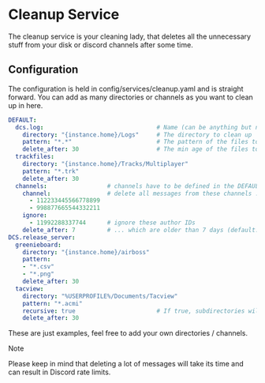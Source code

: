 # Cleanup Service
The cleanup service is your cleaning lady, that deletes all the unnecessary stuff from your disk or discord channels 
after some time.

## Configuration
The configuration is held in config/services/cleanup.yaml and is straight forward. You can add as many directories
or channels as you want to clean up in here.

```yaml
DEFAULT:
  dcs.log:                                # Name (can be anything but needs to be unique)
    directory: "{instance.home}/Logs"     # The directory to clean up
    pattern: "*.*"                        # The pattern of the files to be cleaned up
    delete_after: 30                      # The min age of the files to be deleted (default: 30)
  trackfiles:
    directory: "{instance.home}/Tracks/Multiplayer"
    pattern: "*.trk"
    delete_after: 30
  channels:                 # channels have to be defined in the DEFAULT section
    channel:                # delete all messages from these channels ...
      - 112233445566778899
      - 998877665544332211
    ignore: 
      - 11992288337744      # ignore these author IDs
    delete_after: 7         # ... which are older than 7 days (default: 0)
DCS.release_server:
  greenieboard:
    directory: "{instance.home}/airboss"
    pattern:
    - "*.csv"
    - "*.png"
    delete_after: 30
  tacview:
    directory: "%USERPROFILE%/Documents/Tacview"
    pattern: "*.acmi"
    recursive: true                       # If true, subdirectories will be included
    delete_after: 30
```
These are just examples, feel free to add your own directories / channels.
> [!NOTE]
> Please keep in mind that deleting a lot of messages will take its time and can result in Discord rate limits.
